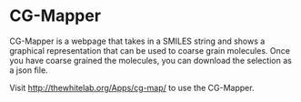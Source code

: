 # CG-Mapper
CG-Mapper is a webpage that takes in a SMILES string and shows a graphical representation that can be used to coarse grain molecules. Once you have coarse grained the molecules, you can download the selection as a json file.

Visit http://thewhitelab.org/Apps/cg-map/ to use the CG-Mapper.
